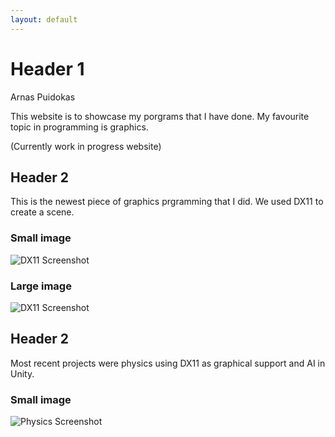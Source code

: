 ```yaml
---
layout: default
---
```


# Header 1

Arnas Puidokas 

This website is to showcase my porgrams that I have done. My favourite topic in programming is graphics.

(Currently work in progress website)

## Header 2

This is the newest piece of graphics prgramming that I did. We used DX11 to create a scene.

### Small image
![DX11 Screenshot](https://github.com/Arnas-Droid/Portfolio/blob/main/Assests/DX11.PNG)

### Large image
![DX11 Screenshot](https://github.com/Arnas-Droid/Portfolio/blob/main/Assests/DX11.PNG)


## Header 2
Most recent projects were physics using DX11 as graphical support and AI in Unity.

### Small image
![Physics Screenshot](https://github.com/Arnas-Droid/Portfolio/blob/main/Assests/Physics.PNG)
